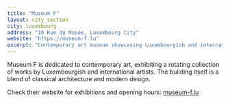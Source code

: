 ```yaml
---
title: "Museum F"
layout: city_section
city: luxembourg
address: "10 Rue du Musée, Luxembourg City"
website: "https://museum-f.lu"
excerpt: "Contemporary art museum showcasing Luxembourgish and international artists."
---
```


Museum F is dedicated to contemporary art, exhibiting a rotating collection of works by Luxembourgish and international artists. The building itself is a blend of classical architecture and modern design.

Check their website for exhibitions and opening hours: [museum-f.lu](https://museum-f.lu)
